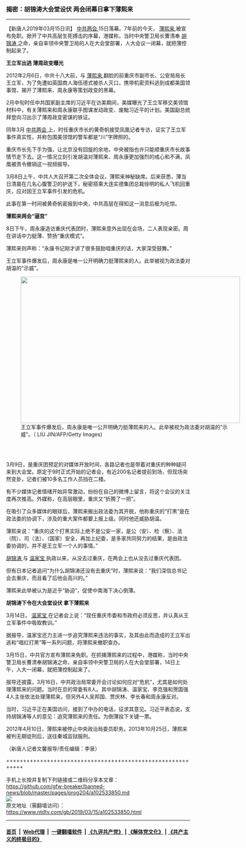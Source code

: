 ### 揭密：胡锦涛大会堂设伏 两会闭幕日拿下薄熙来
------------------------

<div class="post_content" itemprop="articleBody">
 <p>
  【新唐人2019年03月15日讯】
  <a href="https://www.ntdtv.com/gb/412969.htm">
   中共两会
  </a>
  15日落幕。7年前的今天，
  <a href="https://www.ntdtv.com/gb/薄熙来.htm">
   薄熙来
  </a>
  被宣布免职。掀开了中共高层生死搏击的序幕，港媒称，当时中央警卫局长曹清奉
  <a href="https://www.ntdtv.com/gb/胡锦涛.htm">
   胡锦涛
  </a>
  之命，亲自率领中央警卫局的人在大会堂部署，人大会议一闭幕，就把薄控制起来了。
 </p>
 <p>
  <strong>
   王立军出逃 薄周政变曝光
  </strong>
 </p>
 <p>
  2012年2月6日，中共十八大前，与
  <a href="https://www.ntdtv.com/gb/薄熙来.htm">
   薄熙来
  </a>
  翻脸的前重庆市副市长、公安局局长王立军，为了免遭如英国商人海伍德式被杀人灭口，携带机密资料逃到成都美国领事馆，揭开了薄熙来、周永康等策划政变的黑幕。
 </p>
 <p>
  2月中旬时任中共国家副主席的习近平在访美期间，美媒曝光了王立军移交美领馆材料中，有关薄熙来和周永康联手图谋发动政变、废黜习近平的计划。美国副总统拜登向习出示了薄周政变密谋的铁证。
 </p>
 <p>
  同年3月
  <a href="https://www.ntdtv.com/gb/412969.htm">
   中共两会
  </a>
  上，时任重庆市长的黄奇帆接受凤凰记者专访，证实了王立军事件真实性，并称包围美领馆的警车都是“川”字牌照的。
 </p>
 <p>
  重庆市长先下手为强，让北京没有回旋的余地，中央被指也许只能顺重庆市长故事情节走下去。这一情况立刻引发胡温对薄熙来、周永康更加强烈的戒心和不满，凤凰被责令撤销这一视频报导。
 </p>
 <p>
  3月8日上午，中共人大召开第二次全体会议，薄熙来神秘缺席。后来获悉，薄当日清晨在几名心腹警卫的护送下，秘密搭乘大连实德集团总裁徐明的私人飞机回重庆，应对因王立军事件引发的危机。
 </p>
 <p>
  此事在第一时间被黄奇帆密报到中央，中共高层在得知这一消息后极为吃惊。
 </p>
 <p>
  <strong>
   薄熙来两会“逼宫”
  </strong>
 </p>
 <p>
  8日下午，周永康造访重庆代表团时，薄熙来意外出现在会场，二人表现亲密。周在讲话中力挺薄、赞扬“重庆模式”。
 </p>
 <p>
  薄熙来则声称：“永康书记刚才讲了很多鼓励咱重庆的话，大家深受鼓舞。”
 </p>
 <p>
  王立军事件爆发后，周永康是唯一公开明确力挺薄熙来的人。此举被视为政法委对胡温的“示威”。
 </p>
 <figure class="wp-caption alignnone" id="attachment_102533855" style="width: 600px">
  <a href="https://www.ntdtv.com/assets/uploads/2019/03/p9008871a716125241-1.jpg">
   <img alt="" class="size-medium wp-image-102533855" height="400" src="https://www.ntdtv.com/assets/uploads/2019/03/p9008871a716125241-1-600x400.jpg" width="600"/>
  </a>
  <br/><figcaption class="wp-caption-text">
   王立军事件爆发后，周永康是唯一公开明确力挺薄熙来的人。此举被视为政法委对胡温的“示威”。（ LIU JIN/AFP/Getty Images)
  </figcaption><br/>
 </figure><br/>
 <p>
  3月9日，是重庆团预定的对媒体开放时间，各路记者也是带着对重庆的种种疑问来到大会堂。原定于9时正式开始的记者会，有近200名记者提前到场，但现场突然变卦，记者们被10多名工作人员挡在二楼。
 </p>
 <p>
  有不少媒体记者情绪开始异常激动，纷纷在自己的微博上留言，将这个会议的关注度再次推高。外媒称，在高层眼里，重庆又“折腾了一把”。
 </p>
 <p>
  在吸引了众多媒体的眼球后，薄熙来搬出政法委为其开脱，他称重庆的“打黑”是在政法委的协调下，涉及的重大案件都要上报上级。同时他还威胁胡温。
 </p>
 <p>
  薄熙来说：“重庆的这个打黑实际上绝不是公安一家，是公（安）、检（察）、法（院）、司（法）、（国家）安全，再加上纪委，是多家共同努力的结果，是由政法委协调的，并不是王立军一个人的事情。”
 </p>
 <p>
  <a href="https://www.ntdtv.com/gb/胡锦涛.htm">
   胡锦涛
  </a>
  与
  <a href="https://www.ntdtv.com/gb/温家宝.htm">
   温家宝
  </a>
  执政以来，从没去过重庆，在两会上也从没去过重庆代表团。
 </p>
 <p>
  但有日本记者追问“为什么胡锦涛还没有去重庆”时，薄熙来说：“我们深信总书记会去重庆，而且看了后他会高兴的。”
 </p>
 <p>
  薄熙来此举被认为是近乎“胁迫”，促使中南海下决心倒薄。
 </p>
 <p>
  <strong>
   胡锦涛下令在大会堂设伏 拿下薄熙来
  </strong>
 </p>
 <p>
  3月14日，
  <a href="https://www.ntdtv.com/gb/温家宝.htm">
   温家宝
  </a>
  在记者会上说：“现任重庆市委和市政府必须反思，并认真从王立军事件中吸取教训。”
 </p>
 <p>
  据报导，温家宝还力主进一步追究薄熙来违法的事实，及其由此而造成的王立军出逃和“唱红打黑”等一系列问题，将薄熙来撤职查办。
 </p>
 <p>
  3月15日，中共官方宣布薄熙来免职。在抓捕薄熙来的过程中，港媒称，当时中央警卫局长曹清奉胡锦涛之命，亲自率领中央警卫局的人在大会堂部署，14日上午，人大一闭幕，就把薄控制起来了。
 </p>
 <p>
  报导还披露，3月16日，中共政治局常委开会讨论如何应对“危机”，尤其是如何处理薄熙来的问题。当时在京的常委有8人。其中胡锦涛、温家宝、李克强和贺国强4人主张依法处理薄熙来，但另外4人吴邦国、贾庆林、李长春和周永康反对。
 </p>
 <p>
  当时，习近平正在美国访问，接到了中办的电话，征求其意见。习近平表态说，支持胡锦涛等人的意见：追究薄熙来的责任。为倒薄投下关键一票。
 </p>
 <p>
  2012年4月10日，薄熙来被停止中央政治局委员职务。2013年10月25日，薄熙来被判无期徒刑后，送往秦城监狱服刑。
 </p>
 <p>
  （新唐人记者文馨报导/责任编辑：李泉）
 </p>
 <div class="single_ad">
 </div>
</div>

+++++++++++++++++++++++++++++++++++++++++++++++++++++++++++<br/><br/>
手机上长按并复制下列链接或二维码分享本文章：<br/>
https://github.com/gfw-breaker/banned-news/blob/master/pages/prog204/a102533850.md <br/>
<a href='https://github.com/gfw-breaker/banned-news/blob/master/pages/prog204/a102533850.md'><img src='https://github.com/gfw-breaker/banned-news/blob/master/pages/prog204/a102533850.md.png'/></a> <br/>
原文地址（需翻墙访问）：https://www.ntdtv.com/gb/2019/03/15/a102533850.html


------------------------
#### [首页](https://github.com/gfw-breaker/banned-news/blob/master/README.md) &nbsp;|&nbsp; [Web代理](https://github.com/labour-camp/helloworld) &nbsp;|&nbsp; [一键翻墙软件](https://github.com/gfw-breaker/nogfw/blob/master/README.md) &nbsp;| [《九评共产党》](https://github.com/gfw-breaker/9ping.md/blob/master/README.md#九评之一评共产党是什么) | [《解体党文化》](https://github.com/gfw-breaker/jtdwh.md/blob/master/README.md) | [《共产主义的终极目的》](https://github.com/gfw-breaker/gczydzjmd.md/blob/master/README.md)

